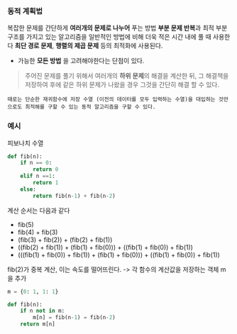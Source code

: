 ### 동적 계획법
복잡한 문제를 간단하게 **여러개의 문제로 나누어** 푸는 방법
**부분 문제 반복**과 최적 부분 구조를 가지고 있는 알고리즘을 일반적인 방법에 비해 더욱 적은 시간 내에 풀 때 사용한다
**최단 경로 문제**, **행렬의 제곱 문제** 등의 최적화에 사용된다.
- 가능한 **모든 방법** 을 고려해야한다는 단점이 있다.

> 주어진 문제를 풀기 위해서 여러개의 **하위 문제**의 해결을 계산한 뒤,
> 그 해결책을 저장하여 후에 같은 하위 문제가 나왔을 경우 그것을 간단히 해결 할 수 있다.

```때로는 단순한 재귀함수에 저장 수열 (이전의 데이터를 모두 입력하는 수열)을 대입하는 것만으로도 최적해를 구할 수 있는 동적 알고리즘을 구할 수 있다.```

### 예시
피보나치  수열

```Python
def fib(n):
    if n == 0:
        return 0
    elif n ==1:
        return 1
    else:
        return fib(n-1) + fib(n-2)
```
계산 순서는 다음과 같다
- fib(5)
- fib(4) + fib(3)
- (fib(3) + fib(2)) + (fib(2) + fib(1))
- ((fib(2) + fib(1)) + (fib(1) + fib(0))) + ((fib(1) + fib(0)) + fib(1))
- (((fib(1) + fib(0)) + fib(1)) + (fib(1) + fib(0))) + ((fib(1) + fib(0)) + fib(1))

fib(2)가 중복 계산, 이는 속도를 떨어뜨린다. -> 각 함수의 계산값을 저장하는 객체 m을 추가

```Python
m = {0: 1, 1: 1}

def fib(n):
    if n not in m:
        m[n] = fib(n-1) = fib(n-2)
    return m[n]
```

